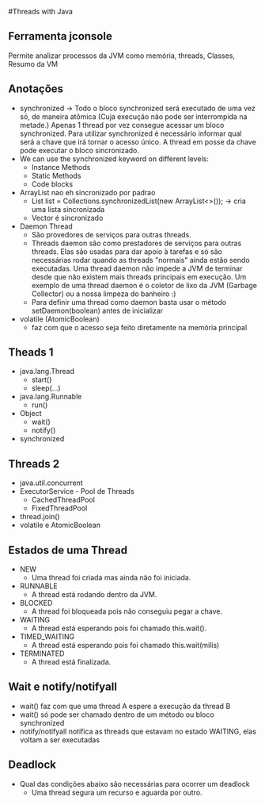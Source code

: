 #Threads with Java

## Ferramenta jconsole
Permite analizar processos da JVM como memória, threads, Classes, Resumo da VM

## Anotações
* synchronized -> Todo o bloco synchronized será executado de uma vez só, de maneira atômica (Cuja execução não pode ser interrompida na metade.) 
Apenas 1 thread por vez consegue acessar um bloco synchronized. 
Para utilizar synchronized é necessário informar qual será a chave que irá tornar o acesso único. A thread em posse da chave pode executar o bloco
sincronizado.
* We can use the synchronized keyword on different levels:
  * Instance Methods
  * Static Methods
  * Code blocks
* ArrayList nao eh sincronizado por padrao
  * List<String> list = Collections.synchronizedList(new ArrayList<>()); -> cria uma lista sincronizada
  * Vector é sincronizado 
* Daemon Thread
  * São provedores de serviços para outras threads.
  * Threads daemon são como prestadores de serviços para outras threads. 
  Elas são usadas para dar apoio à tarefas e só são necessárias rodar quando as threads "normais" ainda estão sendo executadas. 
  Uma thread daemon não impede a JVM de terminar desde que não existem mais threads principais em execução. 
  Um exemplo de uma thread daemon é o coletor de lixo da JVM (Garbage Collector) ou a nossa limpeza do banheiro :)
  * Para definir uma thread como daemon basta usar o método setDaemon(boolean) antes de inicializar
* volatile (AtomicBoolean)
  * faz com que o acesso seja feito diretamente na memória principal

## Theads 1
* java.lang.Thread
  * start()
  * sleep(...)
* java.lang.Runnable
  * run()
* Object
  * wait()
  * notify()
* synchronized


## Threads 2
* java.util.concurrent
* ExecutorService - Pool de Threads
  * CachedThreadPool
  * FixedThreadPool
* thread.join()
* volatile e AtomicBoolean


## Estados de uma Thread
* NEW
  * Uma thread foi criada mas ainda não foi iniciada.
* RUNNABLE
  * A thread está rodando dentro da JVM.
* BLOCKED
  * A thread foi bloqueada pois não conseguiu pegar a chave.
* WAITING
  * A thread está esperando pois foi chamado this.wait().
* TIMED_WAITING
  * A thread está esperando pois foi chamado this.wait(milis)
* TERMINATED
  * A thread está finalizada.

## Wait e notify/notifyall
* wait() faz com que uma thread A espere a execução da thread B
* wait() só pode ser chamado dentro de um método ou bloco synchronized
* notify/notifyall notifica as threads que estavam no estado WAITING, elas voltam a ser executadas

## Deadlock
* Qual das condições abaixo são necessárias para ocorrer um deadlock
  * Uma thread segura um recurso e aguarda por outro.
